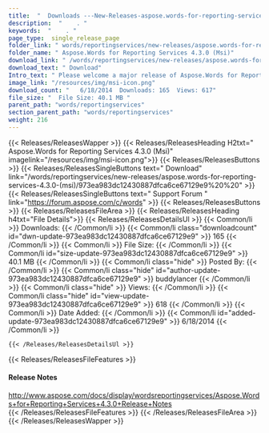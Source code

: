 ```yaml
---
title:  "  Downloads ---New-Releases-aspose.words-for-reporting-services-4.3.0-(msi) . " 
description:  "    . " 
keywords:  "    . " 
page_type:  single_release_page
folder_link: " words/reportingservices/new-releases/aspose.words-for-reporting-services-4.3.0-(msi)/"
folder_name: " Aspose.Words for Reporting Services 4.3.0 (Msi)"
download_link: " /words/reportingservices/new-releases/aspose.words-for-reporting-services-4.3.0-(msi)/973ea983dc12430887dfca6ce67129e9"
download_text: " Download"
Intro_text: " Please welcome a major release of Aspose.Words for Reporting Services with full ..."
image_link: "/resources/img/msi-icon.png"
download_count: "   6/18/2014  Downloads: 165  Views: 617"
file_size: "  File Size: 40.1 MB "
parent_path: "words/reportingservices"
section_parent_path: "words/reportingservices"
weight: 216
---
```


{{< Releases/ReleasesWapper >}}
  {{< Releases/ReleasesHeading H2txt=" Aspose.Words for Reporting Services 4.3.0 (Msi)" imagelink="/resources/img/msi-icon.png">}}
  {{< Releases/ReleasesButtons >}}
    {{< Releases/ReleasesSingleButtons text=" Download" link="/words/reportingservices/new-releases/aspose.words-for-reporting-services-4.3.0-(msi)/973ea983dc12430887dfca6ce67129e9%20%20" >}}
    {{< Releases/ReleasesSingleButtons text=" Support Forum " link="https://forum.aspose.com/c/words" >}}
  {{< Releases/ReleasesButtons >}}
  {{< Releases/ReleasesFileArea >}}
    {{< Releases/ReleasesHeading h4txt="File Details">}}
    {{< Releases/ReleasesDetailsUl >}}
            {{< Common/li  >}} Downloads: {{< /Common/li >}} 
      {{< Common/li class="downloadcount" id="dwn-update-973ea983dc12430887dfca6ce67129e9" >}} 165 {{< /Common/li >}} 
      {{< Common/li  >}} File Size: {{< /Common/li >}} 
      {{< Common/li id="size-update-973ea983dc12430887dfca6ce67129e9" >}} 40.1 MB {{< /Common/li >}} 
      {{< Common/li  class="hide" >}} Posted By: {{< /Common/li >}} 
      {{< Common/li class="hide" id="author-update-973ea983dc12430887dfca6ce67129e9" >}} buddylancer {{< /Common/li >}} 
      {{< Common/li class="hide"  >}} Views: {{< /Common/li >}} 
      {{< Common/li class="hide" id="view-update-973ea983dc12430887dfca6ce67129e9" >}} 618 {{< /Common/li >}} 
      {{< Common/li  >}} Date Added: {{< /Common/li >}} 
      {{< Common/li id="added-update-973ea983dc12430887dfca6ce67129e9" >}} 6/18/2014 {{< /Common/li >}} 

    {{< /Releases/ReleasesDetailsUl >}}

  {{< Releases/ReleasesFileFeatures >}}
      <h4>Release Notes</h4><div><a href="http://www.aspose.com/docs/display/wordsreportingservices/Aspose.Words+for+Reporting+Services+4.3.0+Release+Notes">http://www.aspose.com/docs/display/wordsreportingservices/Aspose.Words+for+Reporting+Services+4.3.0+Release+Notes</a></div>
  {{< /Releases/ReleasesFileFeatures >}}
 {{< /Releases/ReleasesFileArea >}}
{{< /Releases/ReleasesWapper >}}


